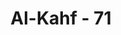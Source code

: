 ---
title: "Al-Kahf - 71"
no: 71
arabic_no: ٧١
ayah: فَانْطَلَقَاۗ حَتّٰٓى اِذَا رَكِبَا فِى السَّفِيْنَةِ خَرَقَهَاۗ قَالَ اَخَرَقْتَهَا لِتُغْرِقَ اَهْلَهَاۚ  لَقَدْ جِئْتَ شَيْـًٔا اِمْرًا 
translation: "Maka berjalanlah keduanya, hingga ketika keduanya menaiki perahu lalu dia melubanginya. Dia (Musa) berkata, “Mengapa engkau melubangi perahu itu, apakah untuk menenggelamkan penumpangnya?” Sungguh, engkau telah berbuat suatu kesalahan yang besar."
tafsir: "Dalam ayat ini, Allah mengisahkan bahwa keduanya (Nabi Musa dan Khidir) telah berjalan di tepi pantai untuk mencari sebuah kapal, dan kemudian mendapatkannya. Keduanya lalu menaiki kapal itu dengan tidak membayar upahnya, karena para awak kapal sudah mengenal Khidir dan pembebasan upah itu sebagai penghormatan kepadanya.\n\nKetika kapal itu sedang melaju di laut dalam, tiba-tiba Khidir mengambil kampak lalu melubangi dan merusak sekeping papan di dinding kapal itu. Melihat kejadian seperti itu, dengan serta merta Nabi Musa berkata kepada Khidir, \"Mengapa kamu lobangi perahu itu? Hal itu dapat menenggelamkan seluruh penumpangnya yang tidak berdosa? Sungguh kamu telah mendatangkan kerusakan yang besar dan tidak mensyukuri kebaikan hati para awak kapal yang telah membebaskan kita dari uang sewa kapal ini.\" Kemudian Nabi Musa mengambil kainnya untuk menutup lubang itu."
---